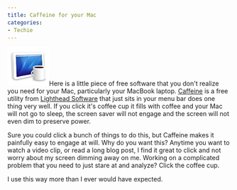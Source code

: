 ```yaml
---
title: Caffeine for your Mac
categories:
- Techie
---
```


![Caffeine-Logo.png](/assets/posts/2008/caffeine-logo1.png)Here is a little piece of free software that you don't realize you need for your Mac, particularly your MacBook laptop.
[Caffeine](http://www.lightheadsw.com/caffeine/) is a free utility from [Lighthead Software](http://www.lightheadsw.com/) that just sits in your menu bar does one thing very well. If you click it's coffee cup it fills with coffee and your Mac will not go to sleep, the screen saver will not engage and the screen will not even dim to preserve power.

Sure you could click a bunch of things to do this, but Caffeine makes it painfully easy to engage at will. Why do you want this? Anytime you want to watch a video clip, or read a long blog post, I find it great to click and not worry about my screen dimming away on me. Working on a complicated problem that you need to just stare at and analyze? Click the coffee cup.

I use this way more than I ever would have expected.
